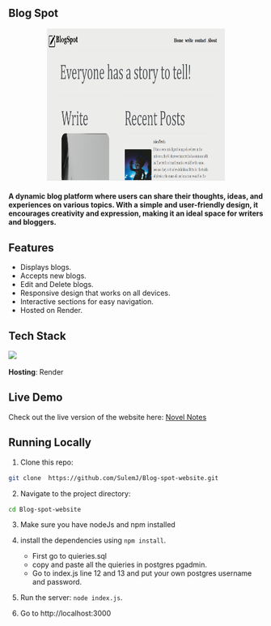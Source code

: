 ## Blog Spot

<!-- ![plot](./public/alien.jpg) -->
<div align="center"> <img  src="./public/blog.png" style="width:70%; height:300px;" alt="Responsive image"></div>

#### A dynamic blog platform where users can share their thoughts, ideas, and experiences on various topics. With a simple and user-friendly design, it encourages creativity and expression, making it an ideal space for writers and bloggers.

## Features

 - Displays blogs.
 - Accepts new blogs.
 - Edit and Delete blogs.
 - Responsive design that works on all devices.
 - Interactive sections for easy navigation.
 - Hosted on Render.



## Tech Stack

<a href="https://skillicons.dev">
   <img src="https://skillicons.dev/icons?i=ejs,bootstrap,css,js,nodejs,npm" />
</a>


 **Hosting**: Render
  

## Live Demo

Check out the live version of the website here: <a href="https://blog-spot-website.onrender.com/" > Novel Notes </a> 

## Running Locally

1. Clone this repo:

```bash
git clone  https://github.com/SulemJ/Blog-spot-website.git
```
2. Navigate to the project directory:

```bash
cd Blog-spot-website
```
3. Make sure you have nodeJs and npm installed

4. install the dependencies using `npm install`.

     - First go to quieries.sql 
     - copy and paste all the quieries in postgres pgadmin.
     - Go to index.js line 12 and 13 and put your own postgres username and password.

5. Run the server: `node index.js`.

6. Go to http://localhost:3000
